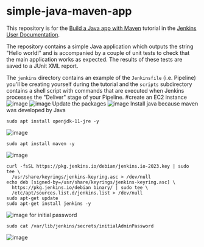 # simple-java-maven-app

This repository is for the
[Build a Java app with Maven](https://jenkins.io/doc/tutorials/build-a-java-app-with-maven/)
tutorial in the [Jenkins User Documentation](https://jenkins.io/doc/).

The repository contains a simple Java application which outputs the string
"Hello world!" and is accompanied by a couple of unit tests to check that the
main application works as expected. The results of these tests are saved to a
JUnit XML report.

The `jenkins` directory contains an example of the `Jenkinsfile` (i.e. Pipeline)
you'll be creating yourself during the tutorial and the `scripts` subdirectory
contains a shell script with commands that are executed when Jenkins processes
the "Deliver" stage of your Pipeline.
#create an EC2 instance
![image](https://github.com/sowmiya429/simple-java-maven-app/assets/80743760/2e444729-007e-421b-9091-692b28f80eac)
![image](https://github.com/sowmiya429/simple-java-maven-app/assets/80743760/0e0c62b8-906c-4af9-97d5-bb76f9b9bab0)
Update the packages
![image](https://github.com/sowmiya429/simple-java-maven-app/assets/80743760/a7ef2345-3cdd-40bd-9447-425005938b90)
Install java because maven was developed by Java
```
sudo apt install openjdk-11-jre -y
```
![image](https://github.com/sowmiya429/simple-java-maven-app/assets/80743760/5a86dee2-2447-410f-ab8f-74dae00aa4dd)
```
sudo apt install maven -y
```
![image](https://github.com/sowmiya429/simple-java-maven-app/assets/80743760/9982c8b0-d84e-4a7a-ac55-962e091e4b77)
```
curl -fsSL https://pkg.jenkins.io/debian/jenkins.io-2023.key | sudo tee \
  /usr/share/keyrings/jenkins-keyring.asc > /dev/null
echo deb [signed-by=/usr/share/keyrings/jenkins-keyring.asc] \
  https://pkg.jenkins.io/debian binary/ | sudo tee \
  /etc/apt/sources.list.d/jenkins.list > /dev/null
sudo apt-get update
sudo apt-get install jenkins -y
```
![image](https://github.com/sowmiya429/simple-java-maven-app/assets/80743760/f93c78da-2e98-4be9-b450-cf5ef9284b9d)
for initial password 
```
sudo cat /var/lib/jenkins/secrets/initialAdminPassword
```
![image](https://github.com/sowmiya429/simple-java-maven-app/assets/80743760/79666d5a-71ea-478f-b3e7-32a3ce2b7348)

